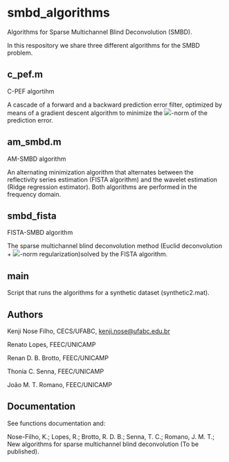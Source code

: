 # smbd_algorithms
Algorithms for Sparse Multichannel Blind Deconvolution (SMBD).

In this respository we share three different algorithms for the SMBD problem.

## c_pef.m

C-PEF algortihm

A cascade of a forward and a backward prediction error filter, optimized by means of a gradient descent algorithm to minimize the <img src="https://render.githubusercontent.com/render/math?math=\ell_1">-norm of the prediction error.

## am_smbd.m

AM-SMBD algorithm

An alternating minimization algorithm that alternates between the reflectivity series estimation (FISTA algorithm) and the wavelet estimation (Ridge regression estimator). Both algorithms are performed in the frequency domain.

## smbd_fista

FISTA-SMBD algorithm

The sparse multichannel blind deconvolution method (Euclid deconvolution + <img src="https://render.githubusercontent.com/render/math?math=\ell_1">-norm regularization)solved by the FISTA algorithm.

## main

Script that runs the algorithms for a synthetic dataset (synthetic2.mat).

## Authors

Kenji Nose Filho, CECS/UFABC, kenji.nose@ufabc.edu.br

Renato Lopes, FEEC/UNICAMP

Renan D. B. Brotto, FEEC/UNICAMP

Thonia C. Senna, FEEC/UNICAMP

João M. T. Romano, FEEC/UNICAMP

## Documentation

See functions documentation and:

Nose-Filho, K.; Lopes, R.; Brotto, R. D. B.; Senna, T. C.; Romano, J. M. T.; New algorithms for sparse multichannel blind deconvolution (To be published).
